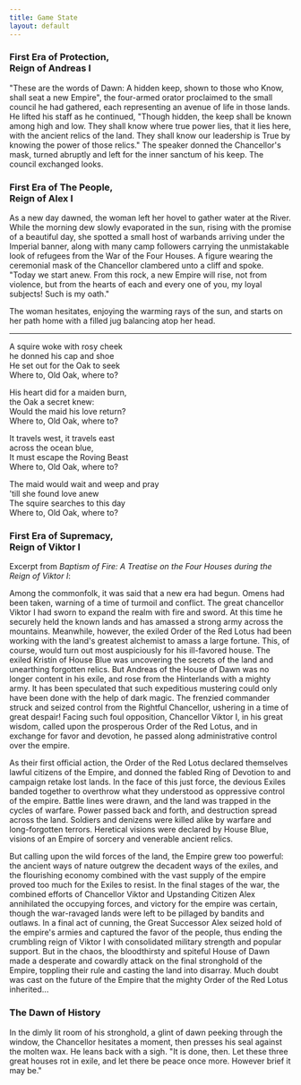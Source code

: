 ```yaml
---
title: Game State
layout: default
---
```


### First Era of Protection,<br>Reign of Andreas I
"These are the words of Dawn: A hidden keep, shown to those who Know, shall seat a new Empire", the four-armed orator proclaimed to the small council he had gathered, each representing an avenue of life in those lands.
He lifted his staff as he continued, "Though hidden, the keep shall be known among high and low.
They shall know where true power lies, that it lies here, with the ancient relics of the land.
They shall know our leadership is True by knowing the power of those relics."
The speaker donned the Chancellor's mask, turned abruptly and left for the inner sanctum of his keep. The council exchanged looks.

### First Era of The People,<br>Reign of Alex I
As a new day dawned, the woman left her hovel to gather water at the River.
While the morning dew slowly evaporated in the sun, rising with the promise of a beautiful day, she spotted a small host of warbands arriving under the Imperial banner, along with many camp followers carrying the unmistakable look of refugees from the War of the Four Houses.
A figure wearing the ceremonial mask of the Chancellor clambered unto a cliff and spoke.
"Today we start anew.
From this rock, a new Empire will rise, not from violence, but from the hearts of each and every one of you, my loyal subjects! Such is my oath."

The woman hesitates, enjoying the warming rays of the sun, and starts on her path home with a filled jug balancing atop her head.

---

A squire woke with rosy cheek<br>
he donned his cap and shoe<br>
He set out for the Oak to seek<br>
Where to, Old Oak, where to?

His heart did for a maiden burn,<br>
the Oak a secret knew:<br>
Would the maid his love return?<br>
Where to, Old Oak, where to?

It travels west, it travels east<br>
across the ocean blue,<br>
It must escape the Roving Beast<br>
Where to, Old Oak, where to?

The maid would wait and weep and pray<br>
'till she found love anew<br>
The squire searches to this day<br>
Where to, Old Oak, where to?


### First Era of Supremacy,<br>Reign of Viktor I
Excerpt from _Baptism of Fire: A Treatise on the Four Houses during the Reign of Viktor I_:

Among the commonfolk, it was said that a new era had begun.
Omens had been taken, warning of a time of turmoil and conflict.
The great chancellor Viktor I had sworn to expand the realm with fire and sword.
At this time he securely held the known lands and has amassed a strong army across the mountains.
Meanwhile, however, the exiled Order of the Red Lotus had been working with the land's greatest alchemist to amass a large fortune.
This, of course, would turn out most auspiciously for his ill-favored house.
The exiled Kristín of House Blue was uncovering the secrets of the land and unearthing forgotten relics.
But Andreas of the House of Dawn was no longer content in his exile, and rose from the Hinterlands with a mighty army.
It has been speculated that such expeditious mustering could only have been done with the help of dark magic.
The frenzied commander struck and seized control from the Rightful Chancellor, ushering in a time of great despair!
Facing such foul opposition, Chancellor Viktor I, in his great wisdom, called upon the prosperous Order of the Red Lotus, and in exchange for favor and devotion, he passed along administrative control over the empire.

As their first official action, the Order of the Red Lotus declared themselves lawful citizens of the Empire, and donned the fabled Ring of Devotion to and campaign retake lost lands.
In the face of this just force, the devious Exiles banded together to overthrow what they understood as oppressive control of the empire.
Battle lines were drawn, and the land was trapped in the cycles of warfare.
Power passed back and forth, and destruction spread across the land.
Soldiers and denizens were killed alike by warfare and long-forgotten terrors.
Heretical visions were declared by House Blue, visions of an Empire of sorcery and venerable ancient relics.

But calling upon the wild forces of the land, the Empire grew too powerful: the ancient ways of nature outgrew the decadent ways of the exiles, and the flourishing economy combined with the vast supply of the empire proved too much for the Exiles to resist.
In the final stages of the war, the combined efforts of Chancellor Viktor and Upstanding Citizen Alex annihilated the occupying forces, and victory for the empire was certain, though the war-ravaged lands were left to be pillaged by bandits and outlaws.
In a final act of cunning, the Great Successor Alex seized hold of the empire's armies and captured the favor of the people, thus ending the crumbling reign of Viktor I with consolidated military strength and popular support.
But in the chaos, the bloodthirsty and spiteful House of Dawn made a desperate and cowardly attack on the final stronghold of the Empire, toppling their rule and casting the land into disarray.
Much doubt was cast on the future of the Empire that the mighty Order of the Red Lotus inherited...


### The Dawn of History
In the dimly lit room of his stronghold, a glint of dawn peeking through the window, the Chancellor hesitates a moment, then presses his seal against the molten wax.
He leans back with a sigh.
"It is done, then.
Let these three great houses rot in exile, and let there be peace once more.
However brief it may be."
